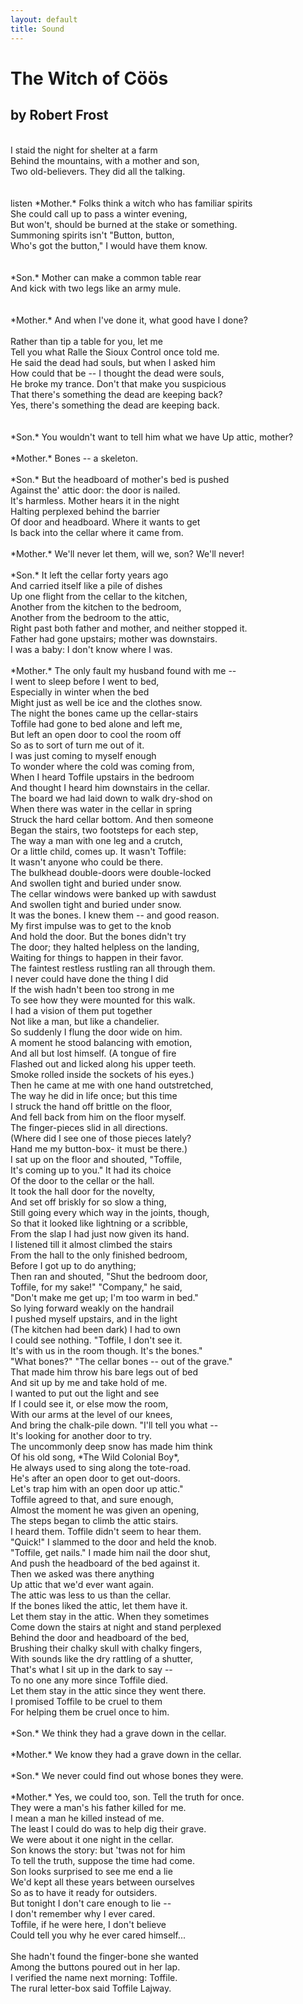 ```yaml
---
layout: default
title: Sound
---
```

<link href='https://cdn.knightlab.com/libs/soundcite/latest/css/player.css' rel='stylesheet' type='text/css'><script type='text/javascript' src='https://cdn.knightlab.com/libs/soundcite/latest/js/soundcite.min.js'></script>

# The Witch of Cöös
## by Robert Frost
<br/>
<span class="soundcite" data-url="https://scholarslab.github.io/demos/texts/Witch of Coos 2.mp3" data-start="0" data-end="9000" data-plays="1">
I staid the night for shelter at a farm <br/>
 Behind the mountains, with a mother and son,<br/>
 Two old-believers. They did all the talking.<br/>
</span> 
<br/>
<br/>
<span class="soundcite" data-url="https://scholarslab.github.io/demos/texts/Witch of Coos 2.mp3" data-start="8000" data-end="21200" data-plays="1">listen</span>
 *Mother.* Folks think a witch who has familiar spirits<br/>
 She could call up to pass a winter evening,<br/>
 But won't, should be burned at the stake or something.<br/>
 Summoning spirits isn't "Button, button,<br/>
 Who's got the button," I would have them know.<br/>
 </span>
<br/>
<br/>
<span class="soundcite" data-url="https://scholarslab.github.io/demos/texts/Witch of Coos 2.mp3" data-start="24000" data-end="25500" data-plays="1">
 *Son.* Mother can make a common table rear<br/>
 And kick with two legs like an army mule.<br/>
 </span>
<br/>
<br/>
<span class="soundcite" data-url="https://scholarslab.github.io/demos/texts/Witch of Coos 2.mp3" data-start="25500" data-end="46500" data-plays="1">
 *Mother.* And when I've done it, what good have I
 done? </span>
 <br/>
 <br/>
 <span class="soundcite" data-url="https://scholarslab.github.io/demos/texts/Witch of Coos 2.mp3" data-start="46500" data-end="50000" data-plays="1">
 Rather than tip a table for you, let me <br/>
 Tell you what Ralle the Sioux Control once told me.<br/>
 He said the dead had souls, but when I asked him <br/>
 How could that be -- I thought the dead were souls,<br/>
 He broke my trance. Don't that make you suspicious<br/>
 That there's something the dead are keeping back?<br/>
 Yes, there's something the dead are keeping back.<br/>
</span>
<br/>
<br/>
<span class="soundcite" data-url="https://scholarslab.github.io/demos/texts/Witch of Coos 2.mp3" data-start="50000" data-end="52500" data-plays="1">
 *Son.* You wouldn't want to tell him what we have
 Up attic, mother?</span>
 <br/>
<br/>
 *Mother.* Bones -- a skeleton.<br/>
<br/>
 *Son.* But the headboard of mother's bed is pushed<br/>
 Against the' attic door: the door is nailed.<br/>
 It's harmless. Mother hears it in the night<br/>
 Halting perplexed behind the barrier<br/>
 Of door and headboard. Where it wants to get<br/>
 Is back into the cellar where it came from.<br/>
<br/>
 *Mother.* We'll never let them, will we, son? We'll
 never!<br/>
<br/>
 *Son.* It left the cellar forty years ago<br/>
 And carried itself like a pile of dishes<br/>
 Up one flight from the cellar to the kitchen,<br/>
 Another from the kitchen to the bedroom,<br/>
 Another from the bedroom to the attic,<br/>
 Right past both father and mother, and neither stopped
 it.<br/>
 Father had gone upstairs; mother was downstairs.<br/>
 I was a baby: I don't know where I was.<br/>
<br/>
 *Mother.* The only fault my husband found with me -- <br/>
 I went to sleep before I went to bed,<br/>
 Especially in winter when the bed<br/>
 Might just as well be ice and the clothes snow.<br/>
 The night the bones came up the cellar-stairs<br/>
 Toffile had gone to bed alone and left me,<br/>
 But left an open door to cool the room off<br/>
 So as to sort of turn me out of it.<br/>
 I was just coming to myself enough<br/>
 To wonder where the cold was coming from,<br/>
 When I heard Toffile upstairs in the bedroom<br/>
 And thought I heard him downstairs in the cellar.<br/>
 The board we had laid down to walk dry-shod on<br/>
 When there was water in the cellar in spring<br/>
 Struck the hard cellar bottom. And then someone<br/>
 Began the stairs, two footsteps for each step,<br/>
 The way a man with one leg and a crutch,<br/>
 Or a little child, comes up. It wasn't Toffile:<br/>
 It wasn't anyone who could be there.<br/>
 The bulkhead double-doors were double-locked<br/>
 And swollen tight and buried under snow.<br/>
 The cellar windows were banked up with sawdust<br/>
 And swollen tight and buried under snow.<br/>
 It was the bones. I knew them -- and good reason.<br/>
 My first impulse was to get to the knob<br/>
 And hold the door. But the bones didn't try<br/>
 The door; they halted helpless on the landing,<br/>
 Waiting for things to happen in their favor.<br/>
 The faintest restless rustling ran all through them.<br/>
 I never could have done the thing I did<br/>
 If the wish hadn't been too strong in me<br/>
 To see how they were mounted for this walk.<br/>
 I had a vision of them put together<br/>
 Not like a man, but like a chandelier.<br/>
 So suddenly I flung the door wide on him.<br/>
 A moment he stood balancing with emotion,<br/>
 And all but lost himself. (A tongue of fire<br/>
 Flashed out and licked along his upper teeth.<br/>
 Smoke rolled inside the sockets of his eyes.)<br/>
 Then he came at me with one hand outstretched,<br/>
 The way he did in life once; but this time<br/>
 I struck the hand off brittle on the floor,<br/>
 And fell back from him on the floor myself.<br/>
 The finger-pieces slid in all directions.<br/>
 (Where did I see one of those pieces lately? <br/>
 Hand me my button-box- it must be there.)<br/>
 I sat up on the floor and shouted, "Toffile,<br/>
 It's coming up to you." It had its choice<br/>
 Of the door to the cellar or the hall.<br/>
 It took the hall door for the novelty,<br/>
 And set off briskly for so slow a thing,<br/>
 Still going every which way in the joints, though,<br/>
 So that it looked like lightning or a scribble,<br/>
 From the slap I had just now given its hand. <br/>
 I listened till it almost climbed the stairs<br/>
 From the hall to the only finished bedroom,<br/>
 Before I got up to do anything;<br/>
 Then ran and shouted, "Shut the bedroom door,<br/>
 Toffile, for my sake!" "Company," he said,<br/>
 "Don't make me get up; I'm too warm in bed."<br/>
 So lying forward weakly on the handrail<br/>
 I pushed myself upstairs, and in the light<br/>
 (The kitchen had been dark) I had to own<br/>
 I could see nothing. "Toffile, I don't see it.<br/>
 It's with us in the room though. It's the bones."<br/>
 "What bones?" "The cellar bones -- out of the 
 grave." <br/>
 That made him throw his bare legs out of bed <br/>
 And sit up by me and take hold of me. <br/>
 I wanted to put out the light and see <br/>
 If I could see it, or else mow the room, <br/>
 With our arms at the level of our knees, <br/>
 And bring the chalk-pile down. "I'll tell you what --<br/>
 It's looking for another door to try. <br/>
 The uncommonly deep snow has made him think <br/>
 Of his old song, *The Wild Colonial Boy*,<br/>
 He always used to sing along the tote-road.<br/>
 He's after an open door to get out-doors.<br/>
 Let's trap him with an open door up attic." <br/>
 Toffile agreed to that, and sure enough,<br/>
 Almost the moment he was given an opening,<br/>
 The steps began to climb the attic stairs.<br/>
 I heard them. Toffile didn't seem to hear them.<br/>
 "Quick!" I slammed to the door and held the knob.<br/>
 "Toffile, get nails." I made him nail the door shut,<br/>
 And push the headboard of the bed against it.<br/>
 Then we asked was there anything<br/>
 Up attic that we'd ever want again.<br/>
 The attic was less to us than the cellar.<br/>
 If the bones liked the attic, let them have it.<br/>
 Let them stay in the attic. When they sometimes<br/>
 Come down the stairs at night and stand perplexed<br/>
 Behind the door and headboard of the bed,<br/>
 Brushing their chalky skull with chalky fingers,<br/>
 With sounds like the dry rattling of a shutter,<br/>
 That's what I sit up in the dark to say --<br/>
 To no one any more since Toffile died.<br/>
 Let them stay in the attic since they went there.<br/>
 I promised Toffile to be cruel to them<br/>
 For helping them be cruel once to him.<br/>
<br/>
 *Son.* We think they had a grave down in the cellar.<br/>
<br/>
 *Mother.* We know they had a grave down in the cellar.<br/>
<br/>
 *Son.* We never could find out whose bones they were.<br/>
<br/>
 *Mother.* Yes, we could too, son. Tell the truth for 
 once.<br/>
 They were a man's his father killed for me.<br/>
 I mean a man he killed instead of me.<br/>
 The least I could do was to help dig their grave.<br/>
 We were about it one night in the cellar.<br/>
 Son knows the story: but 'twas not for him<br/>
 To tell the truth, suppose the time had come.<br/>
 Son looks surprised to see me end a lie <br/>
 We'd kept all these years between ourselves <br/>
 So as to have it ready for outsiders. <br/>
 But tonight I don't care enough to lie -- <br/>
 I don't remember why I ever cared. <br/>
 Toffile, if he were here, I don't believe <br/>
 Could tell you why he ever cared himself... <br/>
<br/>
 She hadn't found the finger-bone she wanted <br/>
 Among the buttons poured out in her lap. <br/>
 I verified the name next morning: Toffile. <br/>
 The rural letter-box said Toffile Lajway. <br/>
